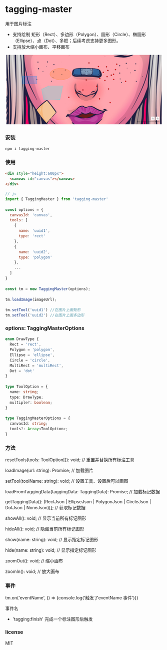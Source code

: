 # tagging-master

用于图片标注
- 支持绘制 矩形（Rect）、多边形（Polygon）、圆形（Circle）、椭圆形（Ellipse）、点（Dot）、多框；后续考虑支持更多图形。
- 支持放大缩小画布、平移画布

![demo](./example/demo.png)

### 安装
```
npm i tagging-master
```

### 使用
```html
<div style="height:600px">
  <canvas id="canvas"></canvas>
</div>
```

```javascript
// js
import { TaggingMaster } from 'tagging-master'

const options = {
  canvasId: 'canvas',
  tools: [
    {
      name: 'uuid1',
      type: 'rect'
    },
    {
      name: 'uuid2',
      type: 'polygon'
    },
    ...
  ]
}

const tm = new TaggingMaster(options);

tm.loadImage(imageUrl);

tm.setTool('uuid1') //在图片上画矩形
tm.setTool('uuid2') //在图片上画多边形

```

### options: TaggingMasterOptions
```ts
enum DrawType {
  Rect = 'rect',
  Polygon = 'polygon',
  Ellipse = 'ellipse',
  Circle = 'circle',
  MultiRect = 'multiRect',
  Dot = 'dot'
}

type ToolOption = {
  name: string;
  type: DrawType;
  multiple?: boolean;
}

type TaggingMasterOptions = {
  canvasId: string;
  tools?: Array<ToolOption>;
}
```

### 方法

resetTools(tools: ToolOption[]): void; // 重置并替换所有标注工具

loadImage(url: string): Promise; // 加载图片

setTool(toolName: string): void; // 设置工具、设置后可以画图

loadFromTaggingData(taggingData: TaggingData): Promise<void>; // 加载标记数据

getTaggingData(): (RectJson | EllipseJson | PolygonJson | CircleJson | DotJson | NoneJson)[]; // 获取标记数据

showAll(): void; // 显示当前所有标记图形

hideAll(): void; // 隐藏当前所有标记图形

show(name: string): void; // 显示指定标记图形

hide(name: string): void; // 显示指定标记图形

zoomOut(): void; // 缩小画布

zoomIn(): void; // 放大画布

### 事件

tm.on('eventName', () => {console.log('触发了eventName 事件')}) 

事件名
- 'tagging:finish' 完成一个标注图形后触发


### license

MIT
